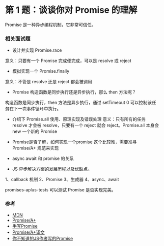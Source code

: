 # 第 1 题：谈谈你对 Promise 的理解

Promise 是一种异步编程机制，它非常可信任。

### 相关面试题

- 设计并实现 Promise.race

意义：只要有一个 Promise 完成便完成，可以是 resolve 或 reject

- 模拟实现一个 Promise.finally

意义：不管是 resolve 还是 reject 都会被调用

- Promise 构造函数是同步执行还是异步执行，那么 then 方法呢？

构造函数是同步执行，then 方法是异步执行，通过 setTimeout 0 可以控制该任务在下一次事件循环中执行。

- 介绍下 Promise.all 使用、原理实现及错误处理
  意义：只有所有的任务 resolve 才会被 resolve，只要有一个 reject 就会 reject。Promise.all 本身会 new 一个新的 Promise

- Promise是否了解，如何实现一个promise
这个比较难，需要准寻 Promise/A+ 规范来实现

- async await 和 promise 的关系

- JS 异步解决方案的发展历程以及优缺点。

1、callback 机制
2、Promise
3、生成器
4、async、await

promises-aplus-tests 可以测试 Promise 是否实现完美。

### 参考

- [MDN](https://developer.mozilla.org/zh-CN/docs/Web/JavaScript/Reference/Global_Objects/Promise)
- [Promise/A+](https://promisesaplus.com/#notes)
- [手写Promise](https://github.com/dream2023/blog/tree/master/2%E3%80%81promise%E5%8E%9F%E7%90%86)
- [Promise/A+译文](https://www.ituring.com.cn/article/66566)
- [你不知道的JS作者写的Promise](https://github.com/getify/native-promise-only)